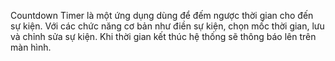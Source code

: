 Countdown Timer là một ứng dụng dùng để đếm ngược thời gian cho đến sự kiện. Với các chức năng cơ bản như điền sự kiện, chọn mốc thời gian, lưu và chỉnh sửa sự kiện. Khi thời gian kết thúc hệ thống sẽ thông báo lên trên màn hình.
